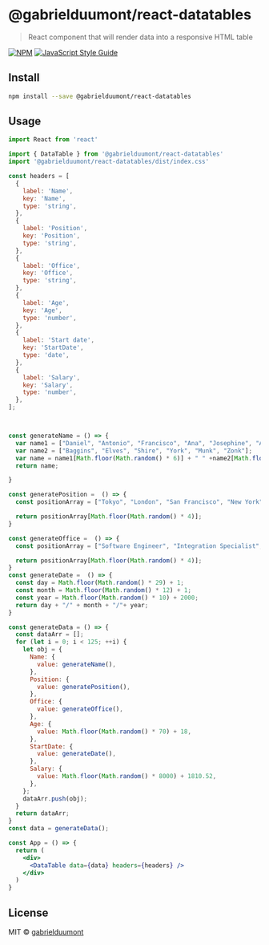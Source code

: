 # @gabrielduumont/react-datatables

> React component that will render data into a responsive HTML table

[![NPM](https://img.shields.io/npm/v/@gabrielduumont/react-datatables.svg)](https://www.npmjs.com/package/@gabrielduumont/react-datatables) [![JavaScript Style Guide](https://img.shields.io/badge/code_style-standard-brightgreen.svg)](https://standardjs.com)

## Install

```bash
npm install --save @gabrielduumont/react-datatables
```

## Usage

```jsx
import React from 'react'

import { DataTable } from '@gabrielduumont/react-datatables'
import '@gabrielduumont/react-datatables/dist/index.css'

const headers = [
  {
    label: 'Name',
    key: 'Name',
    type: 'string',
  },
  {
    label: 'Position',
    key: 'Position',
    type: 'string',
  },
  {
    label: 'Office',
    key: 'Office',
    type: 'string',
  },
  {
    label: 'Age',
    key: 'Age',
    type: 'number',
  },
  {
    label: 'Start date',
    key: 'StartDate',
    type: 'date',
  },
  {
    label: 'Salary',
    key: 'Salary',
    type: 'number',
  },
];



const generateName = () => {
  var name1 = ["Daniel", "Antonio", "Francisco", "Ana", "Josephine", "Ada"];
  var name2 = ["Baggins", "Elves", "Shire", "York", "Munk", "Zonk"];
  var name = name1[Math.floor(Math.random() * 6)] + " " +name2[Math.floor(Math.random() * 6)];
  return name;

}

const generatePosition =  () => {
  const positionArray = ["Tokyo", "London", "San Francisco", "New York"];

  return positionArray[Math.floor(Math.random() * 4)];
}

const generateOffice =  () => {
  const positionArray = ["Software Engineer", "Integration Specialist", "Chief Executive Officer (CEO)", "Junior Technical Author"];

  return positionArray[Math.floor(Math.random() * 4)];
}
const generateDate =  () => {
  const day = Math.floor(Math.random() * 29) + 1;
  const month = Math.floor(Math.random() * 12) + 1;
  const year = Math.floor(Math.random() * 10) + 2000;
  return day + "/" + month + "/"+ year;
}

const generateData = () => {
  const dataArr = [];
  for (let i = 0; i < 125; ++i) {
    let obj = {
      Name: {
        value: generateName(),
      },
      Position: {
        value: generatePosition(),
      },
      Office: {
        value: generateOffice(),
      },
      Age: {
        value: Math.floor(Math.random() * 70) + 18,
      },
      StartDate: {
        value: generateDate(),
      },
      Salary: {
        value: Math.floor(Math.random() * 8000) + 1810.52,
      },
    };
    dataArr.push(obj);
  }
  return dataArr;
}
const data = generateData();

const App = () => {
  return (
    <div>
      <DataTable data={data} headers={headers} />
    </div>
  )
}
```

## License

MIT © [gabrielduumont](https://github.com/gabrielduumont)
